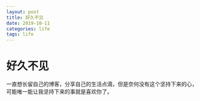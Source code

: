 ```yaml
---
layout: post
title: 好久不见
date: 2019-10-11
categories: life
tags: life
---
```


# 好久不见

一直想长留自己的博客，分享自己的生活点滴，但是奈何没有这个坚持下来的心，可能唯一能让我坚持下来的事就是喜欢你了。